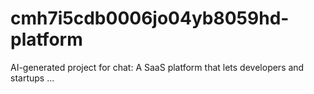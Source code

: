 # cmh7i5cdb0006jo04yb8059hd-platform
AI-generated project for chat: A SaaS platform that lets developers and startups ...

